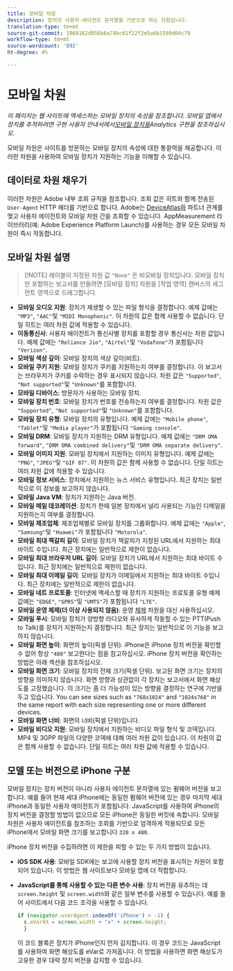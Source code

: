 ```yaml
---
title: 모바일 차원
description: 장치의 사용자-에이전트 문자열을 기반으로 하는 차원입니다.
translation-type: tm+mt
source-git-commit: 1968162d856b6a74bc61f22f2e5a6b1599d04c79
workflow-type: tm+mt
source-wordcount: '892'
ht-degree: 4%

---
```



# 모바일 차원

*이 페이지는 웹 사이트에 액세스하는 모바일 장치의 속성을 참조합니다. 모바일 앱에서 장치를 추적하려면 구현 사용자 안내서에서[모바일 장치용](/help/implement/mobile-device-sdk.md)Analytics 구현을 참조하십시오.*

모바일 차원은 사이트를 방문하는 모바일 장치의 속성에 대한 통찰력을 제공합니다. 이러한 차원을 사용하여 모바일 장치가 지원하는 기능을 이해할 수 있습니다.

## 데이터로 차원 채우기

이러한 차원은 Adobe 내부 조회 규칙을 참조합니다. 조회 값은 히트와 함께 전송된 `User-Agent` HTTP 헤더를 기반으로 합니다. Adobe는 [DeviceAtlas와](https://deviceatlas.com/) 파트너 관계를 맺고 사용자 에이전트와 모바일 차원 간을 조회할 수 있습니다. AppMeasurement 라이브러리(예: Adobe Experience Platform Launch)를 사용하는 경우 모든 모바일 차원이 즉시 작동합니다.

## 모바일 차원 설명

>[!NOTE] 레이블이 지정된 차원 값 `"None"` 은 비모바일 장치입니다. 모바일 장치만 포함하는 보고서를 만들려면 [모바일 장치] 차원을 [작업 영역] 캔버스의 세그먼트 영역으로 드래그합니다.

* **모바일 오디오 지원**: 장치가 재생할 수 있는 파일 형식을 결정합니다. 예제 값에는 `"MP3"`, `"AAC"`및 `"MIDI Monophonic"`. 이 차원의 값은 함께 사용할 수 없습니다. 단일 히트는 여러 차원 값에 적용할 수 있습니다.
* **이동통신사**: 사용자 에이전트가 통신사별 장치를 포함할 경우 통신사는 차원 값입니다. 예제 값에는 `"Reliance Jio"`, `"Airtel"`및 `"Vodafone"`가 포함됩니다 `"Verizon"`.
* **모바일 색상 깊이**: 모바일 장치의 색상 깊이(비트).
* **모바일 쿠키 지원**: 모바일 장치가 쿠키를 지원하는지 여부를 결정합니다. 이 보고서는 브라우저가 쿠키를 수락하는 경우 표시되지 않습니다. 차원 값은 `"Supported"`, `"Not supported"`및 `"Unknown"`를 포함합니다.
* **모바일 디바이스**: 방문자가 사용하는 모바일 장치.
* **모바일 장치 번호**: 모바일 장치가 번호를 전송하는지 여부를 결정합니다. 차원 값은 `"Supported"`, `"Not supported"`및 `"Unknown"`를 포함합니다.
* **모바일 장치 유형**: 모바일 장치의 유형입니다. 예제 값에는 `"Mobile phone"`, `"Tablet"`및 `"Media player"`가 포함됩니다 `"Gaming console"`.
* **모바일 DRM**: 모바일 장치가 지원하는 DRM 유형입니다. 예제 값에는 `"DRM OMA forward"`, `"DRM OMA combined delivery"`및 `"DRM OMA separate delivery"`.
* **모바일 이미지 지원**: 모바일 장치에서 지원하는 이미지 유형입니다. 예제 값에는 `"PNG"`, `"JPEG"`및 `"GIF 87"`. 이 차원의 값은 함께 사용할 수 없습니다. 단일 히트는 여러 차원 값에 적용할 수 있습니다.
* **모바일 정보 서비스**: 장치에서 지원하는 뉴스 서비스 유형입니다. 최근 장치는 일반적으로 이 정보를 보고하지 않습니다.
* **모바일 Java VM**: 장치가 지원하는 Java 버전.
* **모바일 메일 데코레이션**: 장치가 한때 일본 장치에서 널리 사용되는 기능인 디메일을 지원하는지 여부를 결정합니다.
* **모바일 제조업체**: 제조업체별로 모바일 장치를 그룹화합니다. 예제 값에는 `"Apple"`, `"Samsung"`및 `"Huawei"`가 포함됩니다 `"Motorola"`.
* **모바일 최대 책갈피 길이**: 모바일 장치가 책갈피가 지정된 URL에서 지원하는 최대 바이트 수입니다. 최근 장치에는 일반적으로 제한이 없습니다.
* **모바일 최대 브라우저 URL 길이**: 모바일 장치가 URL에서 지원하는 최대 바이트 수입니다. 최근 장치에는 일반적으로 제한이 없습니다.
* **모바일 최대 이메일 길이**: 모바일 장치가 이메일에서 지원하는 최대 바이트 수입니다. 최근 장치에는 일반적으로 제한이 없습니다.
* **모바일 네트 프로토콜**: 인터넷에 액세스할 때 장치가 지원하는 프로토콜 유형 예제 값에는 `"EDGE"`, `"GPRS"`및 `"UMTS"`가 포함됩니다 `"LTE"`.
* **모바일 운영 체제(더 이상 사용되지 않음)**: 운영 [체제](operating-systems.md) 차원을 대신 사용하십시오.
* **모바일 푸시**: 모바일 장치가 양방향 라디오와 유사하게 작동할 수 있는 PTT(Push to Talk)를 장치가 지원하는지 결정합니다. 최근 장치는 일반적으로 이 기능을 보고하지 않습니다.
* **모바일 화면 높이**: 화면의 높이(픽셀 단위). iPhone은 iPhone 장치 버전을 확인할 수 없어 항상 `"480"` 보고한다는 점을 참고하십시오. iPhone 장치 버전을 확인하는 방법은 아래 섹션을 참조하십시오.
* **모바일 화면 크기**: 모바일 장치의 전체 크기(픽셀 단위). 보고된 화면 크기는 장치의 방향을 의미하지 않습니다. 화면 방향과 상관없이 각 장치는 보고서에서 화면 해상도를 고정했습니다. 이 크기는 좀 더 가능성이 있는 방향을 결정하는 연구에 기반을 두고 있습니다. You can see sizes such as `"768x1024"` and `"1024x768"` in the same report with each size representing one or more different devices.
* **모바일 화면 너비**: 화면의 너비(픽셀 단위)입니다.
* **모바일 비디오 지원**: 모바일 장치에서 지원하는 비디오 파일 형식 및 코덱입니다. MP4 및 3GPP 파일의 다양한 코덱에 대해 여러 차원 값이 있습니다. 이 차원의 값은 함께 사용할 수 없습니다. 단일 히트는 여러 차원 값에 적용할 수 있습니다.

## 모델 또는 버전으로 iPhone 구분

모바일 장치는 장치 버전이 아니라 사용자 에이전트 문자열에 있는 펌웨어 버전을 보고합니다. 예를 들어 현재 세대 iPhone에는 동일한 펌웨어 버전에 있는 경우 마지막 세대 iPhone과 동일한 사용자 에이전트가 포함됩니다. JavaScript를 사용하여 iPhone의 장치 버전을 결정할 방법이 없으므로 모든 iPhone은 동일한 버킷에 속합니다. 모바일 차원은 사용자 에이전트를 참조하는 조회를 기반으로 엄격하게 적용되므로 모든 iPhone에서 모바일 화면 크기를 보고합니다 `320 x 480`.

iPhone 장치 버전을 수집하려면 이 제한을 피할 수 있는 두 가지 방법이 있습니다.

* **iOS SDK 사용**: 모바일 SDK에는 보고에 사용할 장치 버전을 표시하는 차원이 포함되어 있습니다. 이 방법은 웹 사이트보다 모바일 앱에 더 적합합니다.
* **JavaScript를 통해 사용할 수 있는 다른 변수 사용**: 장치 버전을 유추하는 데 `screen.height` 및 `screen.width`와 같은 일부 변수를 사용할 수 있습니다. 예를 들어 사이트에서 다음 코드 조각을 사용할 수 있습니다.

   ```js
   if (navigator.userAgent.indexOf('iPhone') > -1) {
     s.eVarXX = screen.width + "x" + screen.height;
     }
   ```

   이 코드 블록은 장치가 iPhone인지 먼저 감지합니다. 이 경우 코드는 JavaScript를 사용하여 화면 해상도를 eVar로 가져옵니다. 이 방법을 사용하면 화면 해상도가 고유한 경우 대략 장치 버전을 감지할 수 있습니다.
